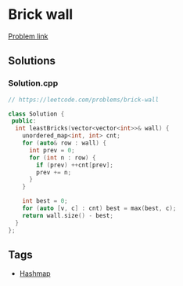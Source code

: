 # Brick wall

[Problem link](https://leetcode.com/problems/brick-wall)

## Solutions


### Solution.cpp
```cpp
// https://leetcode.com/problems/brick-wall

class Solution {
 public:
  int leastBricks(vector<vector<int>>& wall) {
    unordered_map<int, int> cnt;
    for (auto& row : wall) {
      int prev = 0;
      for (int n : row) {
        if (prev) ++cnt[prev];
        prev += n;
      }
    }

    int best = 0;
    for (auto [v, c] : cnt) best = max(best, c);
    return wall.size() - best;
  }
};
```
## Tags

* [Hashmap](/README.md#Hashmap)

